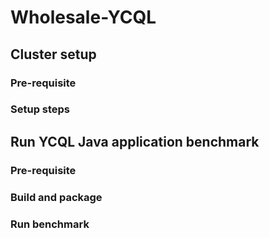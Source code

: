 # Wholesale-YCQL

## Cluster setup
### Pre-requisite

### Setup steps

## Run YCQL Java application benchmark
### Pre-requisite

### Build and package

### Run benchmark
